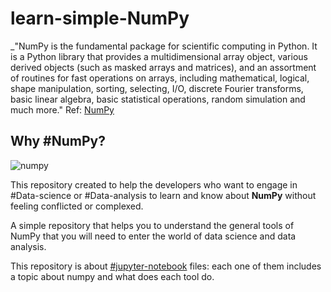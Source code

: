 # learn-simple-NumPy
_"NumPy is the fundamental package for scientific computing in Python. It is a Python library that provides a multidimensional array object, various derived objects (such as masked arrays and matrices), and an assortment of routines for fast operations on arrays, including mathematical, logical, shape manipulation, sorting, selecting, I/O, discrete Fourier transforms, basic linear algebra, basic statistical operations, random simulation and much more." Ref: [NumPy](https://numpy.org/doc/stable/user/whatisnumpy.html)

## Why #NumPy?
![numpy](https://user-images.githubusercontent.com/72295771/123331069-12343780-d53f-11eb-8d24-ade5f7d756d3.png)

This repository created to help the developers who want to engage in #Data-science or #Data-analysis to learn and know about **NumPy** without feeling conflicted or complexed.

A simple repository that helps you to understand the general tools of NumPy that you will need to enter the world of data science and data analysis. 

This repository is about [#jupyter-notebook](https://jupyter.org/) files: each one of them includes a topic about numpy and what does each tool do.

